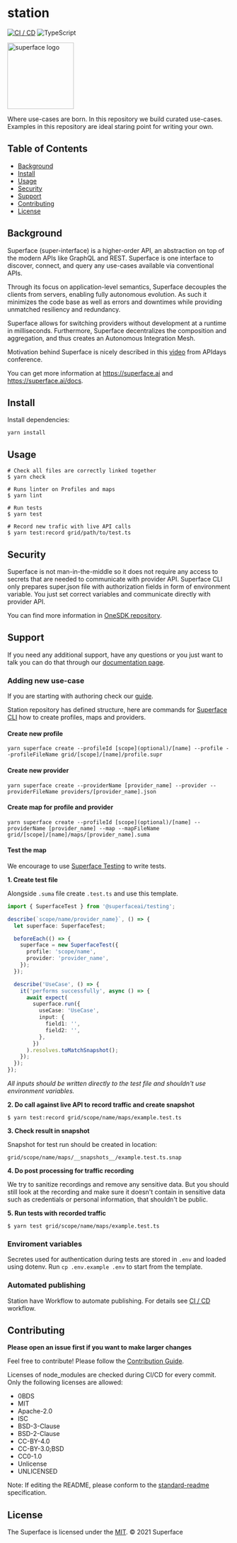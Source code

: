 # station

[![CI / CD](https://github.com/superfaceai/station/actions/workflows/ci_cd.yml/badge.svg)](https://github.com/superfaceai/station/actions/workflows/ci_cd.yml)
![TypeScript](https://img.shields.io/badge/%3C%2F%3E-Typescript-blue)

<img src="https://github.com/superfaceai/station/blob/main/.github/docs/LogoGreen.png" alt="superface logo" width="150" height="150">

Where use-cases are born. In this repository we build curated use-cases. Examples in this repository are ideal staring point for writing your own.

## Table of Contents

- [Background](#background)
- [Install](#install)
- [Usage](#usage)
- [Security](#security)
- [Support](#support)
- [Contributing](#contributing)
- [License](#license)

## Background

Superface (super-interface) is a higher-order API, an abstraction on top of the modern APIs like GraphQL and REST. Superface is one interface to discover, connect, and query any use-cases available via conventional APIs.

Through its focus on application-level semantics, Superface decouples the clients from servers, enabling fully autonomous evolution. As such it minimizes the code base as well as errors and downtimes while providing unmatched resiliency and redundancy.

Superface allows for switching providers without development at a runtime in milliseconds. Furthermore, Superface decentralizes the composition and aggregation, and thus creates an Autonomous Integration Mesh.

Motivation behind Superface is nicely described in this [video](https://www.youtube.com/watch?v=BCvq3NXFb94) from APIdays conference.

You can get more information at https://superface.ai and https://superface.ai/docs.

## Install

Install dependencies:

```
yarn install
```

## Usage

```shell
# Check all files are correctly linked together
$ yarn check

# Runs linter on Profiles and maps
$ yarn lint

# Run tests
$ yarn test

# Record new trafic with live API calls
$ yarn test:record grid/path/to/test.ts
```

## Security

Superface is not man-in-the-middle so it does not require any access to secrets that are needed to communicate with provider API. Superface CLI only prepares super.json file with authorization fields in form of environment variable. You just set correct variables and communicate directly with provider API.

You can find more information in [OneSDK repository](https://github.com/superfaceai/one-sdk-js/blob/main/SECURITY.md).

## Support

If you need any additional support, have any questions or you just want to talk you can do that through our [documentation page](https://superface.ai/docs/support).

### Adding new use-case

If you are starting with authoring check our [guide](https://superface.ai/docs/guides/how-to-create).

Station repository has defined structure, here are commands for [Superface CLI](https://github.com/superfaceai/cli#superface-create) how to create profiles, maps and providers.

#### Create new profile

```shell
yarn superface create --profileId [scope](optional)/[name] --profile --profileFileName grid/[scope]/[name]/profile.supr
```

#### Create new provider

```shell
yarn superface create --providerName [provider_name] --provider --providerFileName providers/[provider_name].json
```

#### Create map for profile and provider

```shell
yarn superface create --profileId [scope](optional)/[name] --providerName [provider_name] --map --mapFileName grid/[scope]/[name]/maps/[provider_name].suma
```

#### Test the map

We encourage to use [Superface Testing](https://github.com/superfaceai/testing-lib) to write tests.

**1. Create test file**

Alongside `.suma` file create `.test.ts` and use this template.

```ts
import { SuperfaceTest } from '@superfaceai/testing';

describe(`scope/name/provider_name}`, () => {
  let superface: SuperfaceTest;

  beforeEach(() => {
    superface = new SuperfaceTest({
      profile: 'scope/name',
      provider: 'provider_name',
    });
  });

  describe('UseCase', () => {
    it('performs successfully', async () => {
      await expect(
        superface.run({
          useCase: 'UseCase',
          input: {
            field1: '',
            field2: '',
          },
        })
      ).resolves.toMatchSnapshot();
    });
  });
});
```

_All inputs should be written directly to the test file and shouldn't use environment variables._

**2. Do call against live API to record traffic and create snapshot**

```shell
$ yarn test:record grid/scope/name/maps/example.test.ts
```

**3. Check result in snapshot**

Snapshot for test run should be created in location:

```
grid/scope/name/maps/__snapshots__/example.test.ts.snap
```

**4. Do post processing for traffic recording**

We try to sanitize recordings and remove any sensitive data. But you should still look at the recording and make sure it doesn't contain in sensitive data such as credentials or personal information, that shouldn't be public.

**5. Run tests with recorded traffic**

```shell
$ yarn test grid/scope/name/maps/example.test.ts
```

### Enviroment variables

Secretes used for authentication during tests are stored in `.env` and loaded using dotenv. Run `cp .env.example .env` to start from the template.

### Automated publishing

Station have Workflow to automate publishing. For details see [CI / CD](https://github.com/superfaceai/station/blob/main/.github/workflows/ci_cd.yml) workflow.

## Contributing

**Please open an issue first if you want to make larger changes**

Feel free to contribute! Please follow the [Contribution Guide](CONTRIBUTING.md).

Licenses of node_modules are checked during CI/CD for every commit. Only the following licenses are allowed:

- 0BDS
- MIT
- Apache-2.0
- ISC
- BSD-3-Clause
- BSD-2-Clause
- CC-BY-4.0
- CC-BY-3.0;BSD
- CC0-1.0
- Unlicense
- UNLICENSED

Note: If editing the README, please conform to the [standard-readme](https://github.com/RichardLitt/standard-readme) specification.

## License

The Superface is licensed under the [MIT](LICENSE).
© 2021 Superface
